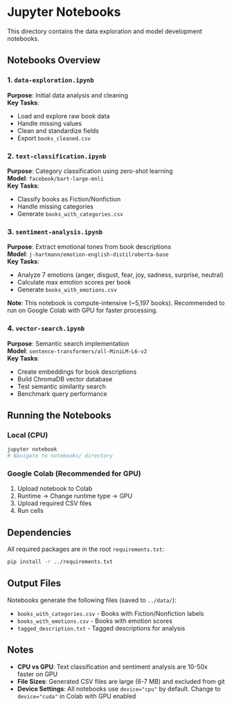# Jupyter Notebooks

This directory contains the data exploration and model development notebooks.

## Notebooks Overview

### 1. `data-exploration.ipynb`
**Purpose**: Initial data analysis and cleaning  
**Key Tasks**:
- Load and explore raw book data
- Handle missing values
- Clean and standardize fields
- Export `books_cleaned.csv`

### 2. `text-classification.ipynb`
**Purpose**: Category classification using zero-shot learning  
**Model**: `facebook/bart-large-mnli`  
**Key Tasks**:
- Classify books as Fiction/Nonfiction
- Handle missing categories
- Generate `books_with_categories.csv`

### 3. `sentiment-analysis.ipynb`
**Purpose**: Extract emotional tones from book descriptions  
**Model**: `j-hartmann/emotion-english-distilroberta-base`  
**Key Tasks**:
- Analyze 7 emotions (anger, disgust, fear, joy, sadness, surprise, neutral)
- Calculate max emotion scores per book
- Generate `books_with_emotions.csv`

**Note**: This notebook is compute-intensive (~5,197 books). Recommended to run on Google Colab with GPU for faster processing.

### 4. `vector-search.ipynb`
**Purpose**: Semantic search implementation  
**Model**: `sentence-transformers/all-MiniLM-L6-v2`  
**Key Tasks**:
- Create embeddings for book descriptions
- Build ChromaDB vector database
- Test semantic similarity search
- Benchmark query performance

## Running the Notebooks

### Local (CPU)
```bash
jupyter notebook
# Navigate to notebooks/ directory
```

### Google Colab (Recommended for GPU)
1. Upload notebook to Colab
2. Runtime → Change runtime type → GPU
3. Upload required CSV files
4. Run cells

## Dependencies

All required packages are in the root `requirements.txt`:
```bash
pip install -r ../requirements.txt
```

## Output Files

Notebooks generate the following files (saved to `../data/`):
- `books_with_categories.csv` - Books with Fiction/Nonfiction labels
- `books_with_emotions.csv` - Books with emotion scores
- `tagged_description.txt` - Tagged descriptions for analysis

## Notes

- **CPU vs GPU**: Text classification and sentiment analysis are 10-50x faster on GPU
- **File Sizes**: Generated CSV files are large (6-7 MB) and excluded from git
- **Device Settings**: All notebooks use `device="cpu"` by default. Change to `device="cuda"` in Colab with GPU enabled
